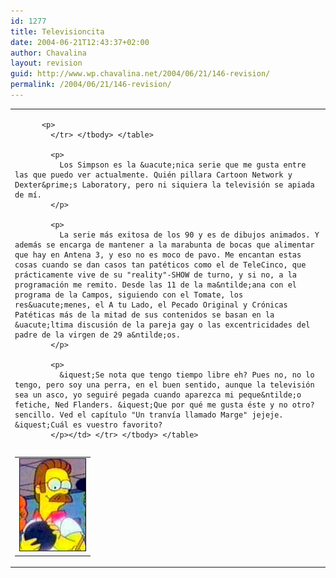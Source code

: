 ```yaml
---
id: 1277
title: Televisioncita
date: 2004-06-21T12:43:37+02:00
author: Chavalina
layout: revision
guid: http://www.wp.chavalina.net/2004/06/21/146-revision/
permalink: /2004/06/21/146-revision/
---
```

<table width="100%" border="0" cellpadding="0" cellspacing="0">
  <tr>
    <td>
      <table border="0" cellspacing="5" cellpadding="10" width="1" align="left">
        <tr>
          <td>
            <img src="/imagenes/fotos/ned.jpg" alt="ned flanders" width="105" height="147" border="1" />
          </td>
          
          <p>
            </tr> </tbody> </table> 
            
            <p>
              Los Simpson es la &uacute;nica serie que me gusta entre las que puedo ver actualmente. Quién pillara Cartoon Network y Dexter&prime;s Laboratory, pero ni siquiera la televisión se apiada de mí.
            </p>
            
            <p>
              La serie más exitosa de los 90 y es de dibujos animados. Y además se encarga de mantener a la marabunta de bocas que alimentar que hay en Antena 3, y eso no es moco de pavo. Me encantan estas cosas cuando se dan casos tan patéticos como el de TeleCinco, que prácticamente vive de su "reality"-SHOW de turno, y si no, a la programación me remito. Desde las 11 de la ma&ntilde;ana con el programa de la Campos, siguiendo con el Tomate, los res&uacute;menes, el A tu Lado, el Pecado Original y Crónicas Patéticas más de la mitad de sus contenidos se basan en la &uacute;ltima discusión de la pareja gay o las excentricidades del padre de la virgen de 29 a&ntilde;os.
            </p>
            
            <p>
              &iquest;Se nota que tengo tiempo libre eh? Pues no, no lo tengo, pero soy una perra, en el buen sentido, aunque la televisión sea un asco, yo seguiré pegada cuando aparezca mi peque&ntilde;o fetiche, Ned Flanders. &iquest;Que por qué me gusta éste y no otro? sencillo. Ved el capítulo "Un tranvía llamado Marge" jejeje. &iquest;Cuál es vuestro favorito?
            </p></td> </tr> </tbody> </table>